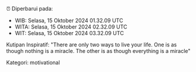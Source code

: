 ⏰ Diperbarui pada:
- WIB: Selasa, 15 Oktober 2024 01.32.09 UTC
- WITA: Selasa, 15 Oktober 2024 02.32.09 UTC
- WIT: Selasa, 15 Oktober 2024 03.32.09 UTC

Kutipan Inspiratif:
"There are only two ways to live your life. One is as though nothing is a miracle. The other is as though everything is a miracle"


Kategori: motivational

